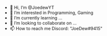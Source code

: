 - 👋 Hi, I’m @JoedewYT
- 👀 I’m interested in Programming, Gaming
- 🌱 I’m currently learning ...
- 💞️ I’m looking to collaborate on ...
- 📫 How to reach me Discord: "JoeDew#9415"

<!---
JoedewYT/JoedewYT is a ✨ special ✨ repository because its `README.md` (this file) appears on your GitHub profile.
You can click the Preview link to take a look at your changes.
--->
